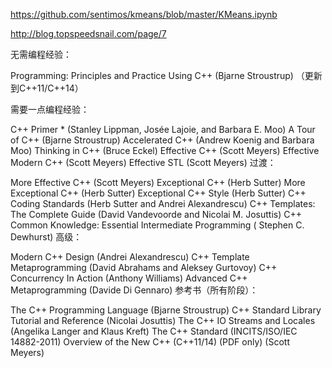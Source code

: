 




https://github.com/sentimos/kmeans/blob/master/KMeans.ipynb

http://blog.topspeedsnail.com/page/7





无需编程经验：

Programming: Principles and Practice Using C++  (Bjarne Stroustrup) （更新到C++11/C++14）

需要一点编程经验：

C++ Primer * (Stanley Lippman, Josée Lajoie, and Barbara E. Moo)
A Tour of C++ (Bjarne Stroustrup)
Accelerated C++ (Andrew Koenig and Barbara Moo)
Thinking in C++ (Bruce Eckel) 
Effective C++ (Scott Meyers)
Effective Modern C++ (Scott Meyers)
Effective STL (Scott Meyers)
过渡：

More Effective C++ (Scott Meyers)
Exceptional C++ (Herb Sutter) 
More Exceptional C++ (Herb Sutter)
Exceptional C++ Style (Herb Sutter)
C++ Coding Standards (Herb Sutter and Andrei Alexandrescu) 
C++ Templates: The Complete Guide (David Vandevoorde and Nicolai M. Josuttis)
C++ Common Knowledge: Essential Intermediate Programming ( Stephen C. Dewhurst)
高级：

Modern C++ Design (Andrei Alexandrescu)
C++ Template Metaprogramming (David Abrahams and Aleksey Gurtovoy)
C++ Concurrency In Action (Anthony Williams) 
Advanced C++ Metaprogramming (Davide Di Gennaro)
参考书（所有阶段）：

The C++ Programming Language (Bjarne Stroustrup)
C++ Standard Library Tutorial and Reference (Nicolai Josuttis)
The C++ IO Streams and Locales (Angelika Langer and Klaus Kreft)
The C++ Standard (INCITS/ISO/IEC 14882-2011) 
Overview of the New C++ (C++11/14) (PDF only) (Scott Meyers)